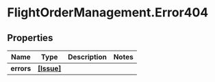 # FlightOrderManagement.Error404

## Properties

Name | Type | Description | Notes
------------ | ------------- | ------------- | -------------
**errors** | [**[Issue]**](Issue.md) |  | 



